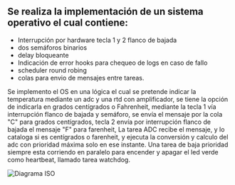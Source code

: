 ## Se realiza la implementación de un sistema operativo el cual contiene:

* Interrupción por hardware tecla 1 y 2 flanco de bajada
* dos semáforos binarios
* delay bloqueante
* Indicación de error hooks para chequeo de logs en caso de fallo
* scheduler round robing
* colas para envio de mensajes entre tareas.


Se implemento el OS en una lógica el cual se pretende indicar la temperatura mediante un adc y una rtd con amplificador, se
tiene la opción de indicarla en grados centígrados o Fahrenheit, mediante la tecla 1 vía interrupción flanco de bajada y semáforo, 
se envía el mensaje por la cola "C" para grados centígrados, tecla 2 envía por interrupción flanco de bajada el mensaje "F" para farenheit,
La tarea ADC recibe el mensaje, y lo cataloga si es centígrados o farenheit, y ejecuta la conversión y calculo del adc con prioridad máxima solo en ese instante.
Una tarea de baja prioridad siempre esta corriendo en paralelo para encender y apagar el led verde como heartbeat, llamado tarea watchdog.


![Diagrama ISO](https://user-images.githubusercontent.com/87079881/187349380-d29026ac-fa5c-4450-a85b-d4d870658a51.png)
